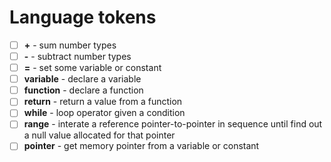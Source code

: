 # Language tokens

- [ ] **+** - sum number types
- [ ] **-** - subtract number types
- [ ] **=** - set some variable or constant
- [ ] **variable** - declare a variable
- [ ] **function** - declare a function
- [ ] **return** - return a value from a function
- [ ] **while** - loop operator given a condition
- [ ] **range** - interate a reference pointer-to-pointer in sequence until find out a null value allocated for that pointer
- [ ] **pointer** - get memory pointer from a variable or constant
